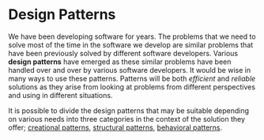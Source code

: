 # Design Patterns

We have been developing software for years. The problems that we need to solve most of the time in the software we develop are similar problems that have been previously solved by different software developers. Various **design patterns** have emerged as these similar problems have been handled over and over by various software developers. It would be wise in many ways to use these patterns. Patterns will be both *efficient* and *reliable* solutions as they arise from looking at problems from different perspectives and using in different situations.

It is possible to divide the design patterns that may be suitable depending on various needs into three categories in the context of the solution they offer; [creational patterns](https://github.com/onurkybsi/design-patterns/tree/main/creational), [structural patterns](https://github.com/onurkybsi/design-patterns/tree/main/structural), [behavioral patterns](https://github.com/onurkybsi/design-patterns/tree/main/behavioral).